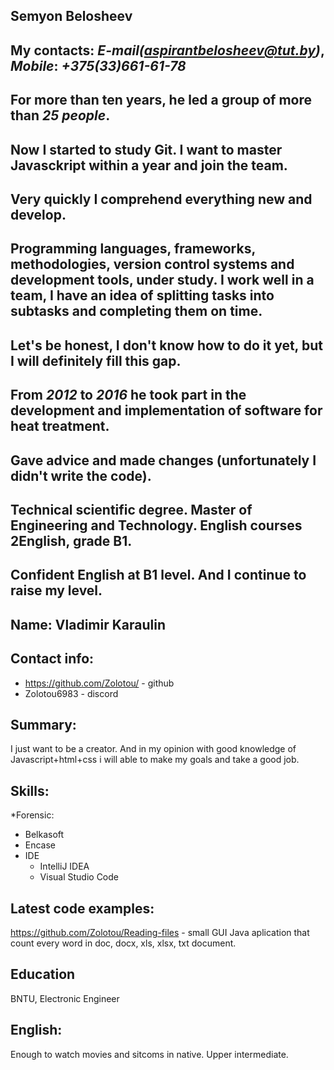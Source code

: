 ## **Semyon Belosheev**

## My contacts: *E-mail(aspirantbelosheev@tut.by)*, *Mobile*: *+375(33)661-61-78* 

## For more than ten years, he led a group of more than *25 people*. 

## Now I started to study Git. I want to master Javasckript within a year and join the team.

## Very quickly I comprehend everything new and develop.

## Programming languages, frameworks, methodologies, version control systems and development tools, under study. I work well in a team, I have an idea of splitting tasks into     subtasks and completing them on time.

## Let's be honest, I don't know how to do it yet, but I will definitely fill this gap.

## From *2012* to *2016* he took part in the development and implementation of software for heat treatment.

## Gave advice and made changes (unfortunately I didn't write the code).

## Technical scientific degree. Master of Engineering and Technology. English courses 2English, grade B1.

## Confident English at B1 level. And I continue to raise my level.


## Name: Vladimir Karaulin

## Contact info: 
* https://github.com/Zolotou/ - github
* Zolotou6983 - discord

## Summary: 
I just want to be a creator. And in my opinion with good knowledge of Javascript+html+css i will able to make my goals and take a good job.

## Skills:
*Forensic:
  * Belkasoft
  * Encase
* IDE
  * IntelliJ IDEA
  * Visual Studio Code
## Latest code examples:
   https://github.com/Zolotou/Reading-files - small GUI Java aplication that count every word in doc, docx, xls, xlsx, txt document.

## Education
   BNTU, Electronic Engineer
   
## English:
   Enough to watch movies and sitcoms in native. Upper intermediate.
